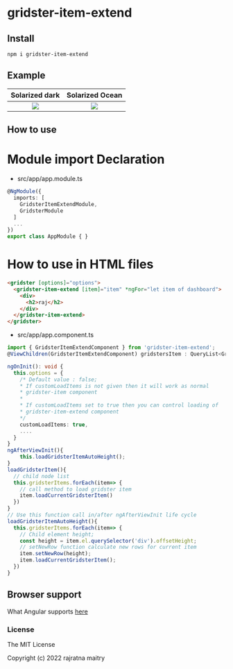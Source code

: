 # gridster-item-extend
## Install

`npm i gridster-item-extend`

## Example
Solarized dark             |  Solarized Ocean
:-------------------------:|:-------------------------:
![](https://...Dark.png)  |  ![](https://...Ocean.png)

## How to use
# Module import Declaration
  * src/app/app.module.ts
  ```typescript
  @NgModule({
    imports: [
      GridsterItemExtendModule,
      GridsterModule
    ]
    ...
  })
  export class AppModule { }
  ```  
  # How to use in HTML files
  ```html
  <gridster [options]="options">
    <gridster-item-extend [item]="item" *ngFor="let item of dashboard">
      <div>
        <h2>raj</h2>
      </div>
    </gridster-item-extend>
  </gridster>
  ```
  * src/app/app.component.ts
  ```typescript
  import { GridsterItemExtendComponent } from 'gridster-item-extend';
  @ViewChildren(GridsterItemExtendComponent) gridstersItem : QueryList<GridsterItemExtendComponent>;

  ngOnInit(): void {
    this.options = {
      /* Default value : false;
      * If customLoadItems is not given then it will work as normal 
      * gridster-item component
      * 
      * If customLoadItems set to true then you can control loading of
      * gridster-item-extend component
      */
      customLoadItems: true,
      ....
    }
  }
  ngAfterViewInit(){
      this.loadGridsterItemAutoHeight();
  }
  loadGridsterItem(){
    // child node list 
    this.gridsterItems.forEach(item=> {
      // call method to load gridster item
      item.loadCurrentGridsterItem()
    })
  }
  // Use this function call in/after ngAfterViewInit life cycle
  loadGridsterItemAutoHeight(){
    this.gridsterItems.forEach(item=> {
      // Child element height;
      const height = item.el.querySelector('div').offsetHeight;
      // setNewRow function calculate new rows for current item
      item.setNewRow(height);
      item.loadCurrentGridsterItem();
    })
  }
  ```
## Browser support

What Angular supports [here](https://github.com/angular/angular)

### License

The MIT License

Copyright (c) 2022 rajratna maitry